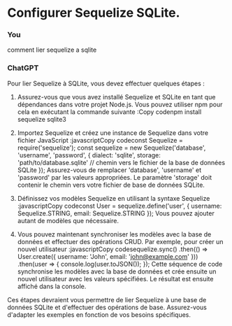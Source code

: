 # Configurer Sequelize SQLite.

### You
comment lier sequelize a sqlite

### ChatGPT
Pour lier Sequelize à SQLite, vous devez effectuer quelques étapes :

1. Assurez-vous que vous avez installé Sequelize et SQLite en tant que dépendances dans votre projet Node.js. Vous pouvez utiliser npm pour cela en exécutant la commande suivante :Copy codenpm install sequelize sqlite3

2. Importez Sequelize et créez une instance de Sequelize dans votre fichier JavaScript :javascriptCopy codeconst Sequelize = require('sequelize');
const sequelize = new Sequelize('database', 'username', 'password', {
  dialect: 'sqlite',
  storage: 'path/to/database.sqlite' // chemin vers le fichier de la base de données SQLite
});
Assurez-vous de remplacer 'database', 'username' et 'password' par les valeurs appropriées. Le paramètre 'storage' doit contenir le chemin vers votre fichier de base de données SQLite.
3. Définissez vos modèles Sequelize en utilisant la syntaxe Sequelize :javascriptCopy codeconst User = sequelize.define('user', {
  username: Sequelize.STRING,
  email: Sequelize.STRING
});
Vous pouvez ajouter autant de modèles que nécessaire.
4. Vous pouvez maintenant synchroniser les modèles avec la base de données et effectuer des opérations CRUD. Par exemple, pour créer un nouvel utilisateur :javascriptCopy codesequelize.sync()
  .then(() => User.create({ username: 'John', email: 'john@example.com' }))
  .then(user => {
    console.log(user.toJSON());
  });
Cette séquence de code synchronise les modèles avec la base de données et crée ensuite un nouvel utilisateur avec les valeurs spécifiées. Le résultat est ensuite affiché dans la console.

Ces étapes devraient vous permettre de lier Sequelize à une base de données SQLite et d'effectuer des opérations de base. Assurez-vous d'adapter les exemples en fonction de vos besoins spécifiques.

